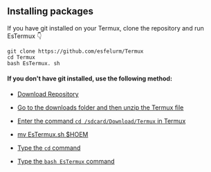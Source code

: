 ## Installing packages 


If you have git installed on your Termux, clone the repository and run EsTermux 👇

```
git clone https://github.com/esfelurm/Termux
cd Termux
bash EsTermux. sh
```

#### If you don't have git installed, use the following method: 

- <a href="https://github.com/esfelurm/Termux/archive/refs/heads/main.zip"> Download Repository 

- Go to the downloads folder and then unzip the Termux file 

- Enter the command ```cd /sdcard/Download/Termux``` in Termux

- mv EsTermux.sh $HOEM

- Type the `cd` command 

- Type the `bash EsTermux` command






